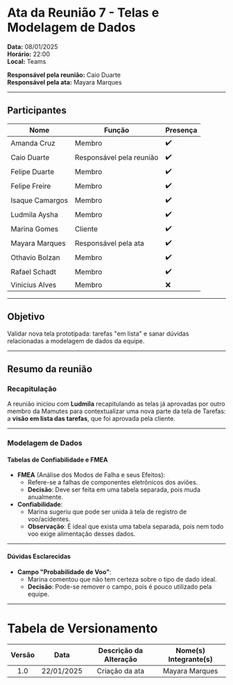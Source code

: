 # Ata da Reunião 7 - Telas e Modelagem de Dados

**Data:** 08/01/2025  
**Horário:** 22:00  
**Local:** Teams  

**Responsável pela reunião:** Caio Duarte  
**Responsável pela ata:** Mayara Marques  

---

## Participantes

| Nome            | Função               | Presença |
|-----------------|----------------------|----------|
| Amanda Cruz     | Membro               | ✔️       |
| Caio Duarte     | Responsável pela reunião | ✔️ |
| Felipe Duarte   | Membro               | ✔️      |
| Felipe Freire   | Membro               | ✔️       |
| Isaque Camargos | Membro               | ✔️       |
| Ludmila Aysha   | Membro               | ✔️       |
| Marina Gomes    | Cliente              | ✔️       |
| Mayara Marques  | Responsável pela ata | ✔️       |
| Othavio Bolzan  | Membro               | ✔️      |
| Rafael Schadt   | Membro               |  ✔️      |
| Vinicius Alves  | Membro               | ❌       |

---

## Objetivo

Validar nova tela prototipada: tarefas "em lista" e sanar dúvidas relacionadas a modelagem de dados da equipe.   

---

## Resumo da reunião  

### Recapitulação
A reunião iniciou com **Ludmila** recapitulando as telas já aprovadas por outro membro da Mamutes para contextualizar uma nova parte da tela de Tarefas: a **visão em lista das tarefas**, que foi aprovada pela cliente.

---

### Modelagem de Dados

#### Tabelas de **Confiabilidade** e **FMEA**
- **FMEA** (Análise dos Modos de Falha e seus Efeitos):
    - Refere-se a falhas de componentes eletrônicos dos aviões.
    - **Decisão**: Deve ser feita em uma tabela separada, pois muda anualmente.
- **Confiabilidade**:
    - Marina sugeriu que pode ser unida à tela de registro de voo/acidentes.
    - **Observação**: É ideal que exista uma tabela separada, pois nem todo voo exige alimentação desses dados.

---

#### Dúvidas Esclarecidas
- **Campo "Probabilidade de Voo"**:
    - Marina comentou que não tem certeza sobre o tipo de dado ideal.
    - **Decisão**: Pode-se remover o campo, pois é pouco utilizado pela equipe.

---
# Tabela de Versionamento 

| Versão | Data | Descrição da Alteração | Nome(s) Integrante(s) |
| :----: | :--: | :--------------------: | :-------------------: |
| 1.0 | 22/01/2025 | Criação da ata | Mayara Marques |
